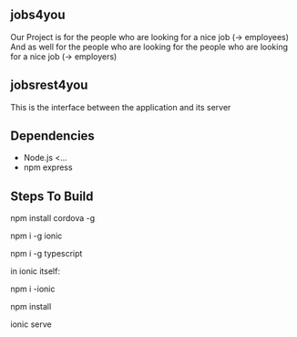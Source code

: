 ## jobs4you
Our Project is for the people who are looking for a nice job (-> employees)
And as well for the people who are looking for the people who are looking for a nice job (-> employers)
## jobsrest4you
This is the interface between the application and its server

## Dependencies
* Node.js <...
* npm express

## Steps To Build
npm install cordova -g

npm i -g ionic

npm i -g typescript

in ionic itself:

npm i -ionic

npm install 

ionic serve
